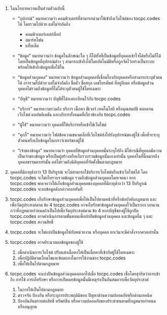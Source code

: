 1. ในนโยบายความเป็นส่วนตัวฉบับนี้

   - “อุปกรณ์” หมายความว่า คอมพิวเตอร์ที่สามารถนำมาใช้เข้าถึงเว็บไซต์ของ tocpc.codes ได้ โดยรวมไปด้วย แต่ไม่จำกัดถึง

     - คอมพิวเตอร์เดสก์ท็อป
     - สมาร์ทโฟน
     - แท็บเล็ต

   - “ข้อมูล” หมายความว่า ข้อมูลในลักษณะใด ๆ ก็ได้ทั้งที่เป็นข้อมูลที่บุคคลเข้าใจได้หรือไม่ก็ได้ โดยเป็นข้อมูลที่อุปกรณ์ต่าง ๆ สามารถเข้าถึงได้โดยอัตโนมัติหรือถูกจัดไว้อย่างเป็นระบบพร้อมให้เข้าถึงข้อมูลเพื่อใช้ใน
   - “ข้อมูลส่วนบุคคล” หมายความว่า ข้อมูลส่วนบุคคลที่เชื่อมโยงกับบุคคลหรือสามารถระบุตัวตนได้ อาจรวมไปด้วย แต่ไม่จำกัดถึง ชื่อตัว ชื่อสกุล เลขโทรศัพท์ ที่อยู่อีเมล หรือข้อมูลส่วนบุคคลไม่รวมถึงข้อมูลที่ไม่ได้ระบุตัวตนผู้ใช้โดยเฉพาะ
   - “บัญชี” หมายความว่า บัญชีที่ได้ลงทะเบียนไว้กับ tocpc.codes
   - “บริการ” หมายความรวมถึง บริการ เนื้อหา ฟีเจอร์ เทคโนโลยี หรือคุณสมบัติ ตลอดจนเว็บไซต์ แอปพลิเคชัน และบริการทั้งหมดที่เกี่ยวข้องกับ tocpc.codes
   - “ผู้ใช้” หมายความว่า บุคคลที่ใช้บริการหรือเข้าใช้เว็บไซต์
   - “คุกกี้” หมายความว่า ไฟล์ข้อความขนาดเล็กที่เว็บไซต์ส่งไปยังอุปกรณ์ของผู้ใช้ เพื่อที่จะระบุตัวตนหรือเก็บข้อมูลในเบราว์เซอร์ของผู้ใช้
   - “เจ้าของข้อมูล” หมายความว่า บุคคลที่ข้อมูลส่วนบุคคลนั้นระบุไปถึง มิใช่กรณีที่บุคคลมีความเป็นเจ้าของข้อมูล หรือเป็นผู้สร้างหรือเก็บรวบรวมข้อมูลนั้นเองเท่านั้น บุคคลในที่นี้หมายถึง บุคคลธรรมดาเท่านั้น แต่ไม่รวมถึงนิติบุคคลที่จัดตั้งขึ้นตามกฎหมาย

2. บุคคลที่มีอายุต่ำกว่า 13 ปีบริบูรณ์ จะไม่สามารถใช้บริการเว็บไซต์หรือเข้าเว็บไซต์ได้ โดย tocpc.codes จะไม่เก็บรวบรวมข้อมูล รวมถึงข้อมูลส่วนบุคคลโดยเจตนา หาก tocpc.codes พบเจอว่าได้เก็บข้อมูลส่วนบุคคลของบุคคลที่มีอายุต่ำกว่า 13 ปีบริบูรณ์ tocpc.codes จะลบข้อมูลดังกล่าวออกทันที

3. tocpc.codes เก็บรักษาข้อมูลส่วนบุคคลเพื่อให้เป็นไปตามหน้าที่หรือข้อบังคับกฎหมาย และเพื่อวัตถุประสงค์ตาม ข้อ 4 tocpc.codes อาจเก็บรักษาข้อมูลส่วนบุคคลไว้เป็นระยะเวลานานกว่าที่กฎหมายกำหนดถ้าเป็นไปเพื่อวัตถุประสงค์ตาม ข้อ 4 หากบัญชีของผู้ใช้ถูกปิด tocpc.codes อาจดำเนินการตามขั้นตอนเพื่อปกปิดข้อมูลส่วนบุคคล และข้อมูลอื่น ๆ และ tocpc.codes สงวนสิทธิ์

4. tocpc.codes จะไม่แบ่งปันข้อมูลให้กับหน่วยงาน หรือบุคคล ยกเว้นจะมีคำสั่งจากศาลเท่านั้น

5. tocpc.codes อาจประมวลผลข้อมูลของผู้ใช้

   1. เพื่อดำเนินการเว็บไซต์ ปรับแต่งเนื้อหาให้เป็นเนื้อหาที่เข้ากับผู้ใช้โดยเฉพาะ
   2. เพื่อปฏิบัติตามเงื่อนไขและข้อตกลงในการใช้งานของ tocpc.codes
   3. เพื่อให้เป็นไปตามกฎหมาย

6. tocpc.codes จะแบ่งปันข้อมูลส่วนบุคคลออกไปเมื่อ tocpc.codes เชื่อโดยสุจริตว่าการเข้าถึง การใช้ การเก็บรักษา หรือการเปิดเผยข้อมูลนั้นมีเหตุจำเป็นอันสมควรเพื่อวัตถุประสงค์
   1. ในการให้เป็นไปตามกฎหมาย
   2. ตรวจจับ ป้องกัน หรือระบุการประพฤติมิชอบ ปัญหาด้านความปลอดภัยหรือด้านเทคนิค
   3. ป้องกันอันตรายต่อสิทธิ์ ทรัพย์สิน หรือความปลอดภัยของประชาชนตามที่กฎหมายกำหนดหรืออนุญาต
